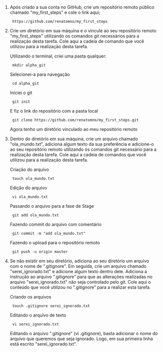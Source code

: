 1. Após criado a sua conta no GitHub, crie um repositório remoto público chamado "my_first_steps" e cole o link aqui;

    	https://github.com/renatomno/my_first_steps

2. Crie um diretório em sua máquina e o vincule ao seu repositório remoto "my_first_steps" utilizando os comandos git necessários para a realização desta tarefa. Cole aqui a cadeia de comando que você utilizou para a realização desta tarefa.

    Utilizando o terminal, criei uma pasta qualquer:

    	mkdir alpha_git

    Selecionei-a para navegação

     	cd alpha_git

    Iniciei o git

    	git init

    E fiz o link do repositório com a pasta local

    	git clone https://github.com/renatomno/my_first_steps.git

    Agora tenho um diretório vinculado ao meu repositório remoto

3. Dentro do diretório em sua máquina, crie um arquivo chamado "ola_mundo.txt", adiciona algum texto da sua preferência e adicione-o ao seu repositório remoto utilizando os comandos git necessário para a realização desta tarefa. Cole aqui a cadeia de comandos que você utilizou para a realização desta tarefa.

    Criação do arquivo

    	touch ola_mundo.txt

    Edição do arquivo

    	vi ola_mundo.txt

    Passando o arquivo para a fase de Stage

    	git add ola_mundo.txt

    Fazendo commit do arquivo com comentário

    	git commit -m "add ola_mundo.txt"

    Fazendo o upload para o repositório remoto

    	git push -u origin master

4. Se não existir em seu diretório, adiciona ao seu diretório um arquivo com o nome de ".gitignore". Em seguida, crie um arquivo chamado "serei_ignorado.txt" e adicione algum texto dentro dele. Adiciona a instrução ao arquivo ".gitignore" para que as alterações realizadas no arquivo "serei_ignorado.txt" não seja controlado pelo git. Cole aqui o conteúdo que você utilizou no ".gitignore" para a realizar esta tarefa.

    Criando os arquivos

    	touch .gitignore serei_ignorado.txt

    Editando o arquivo de texto

    	vi serei_ignorado.txt

    Editando o arquivo ".gitignore" (vi .gitignore), basta adicionar o nome do arquivo que queremos que seja ignorado. Logo, em sua primeira linha está escrito "serei_ignorado.txt".
